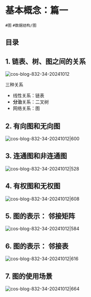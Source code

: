 
# 基本概念：篇一

`#图` `#数据结构/图`  


## 目录
<!-- toc -->
 ## 1. 链表、树、图之间的关系 

![cos-blog-832-34-20241012](https://blog-1310531898.cos.ap-beijing.myqcloud.com/832-34-20241012/Pasted%20image%2020240918222145.png)

三种关系
- 线性关系：链表
- **分治**关系：二叉树
- 网络关系：图

## 2. 有向图和无向图

![cos-blog-832-34-20241012|600](https://blog-1310531898.cos.ap-beijing.myqcloud.com/832-34-20241012/Pasted%20image%2020240918222229.png)

## 3. 连通图和非连通图

![cos-blog-832-34-20241012|528](https://blog-1310531898.cos.ap-beijing.myqcloud.com/832-34-20241012/Pasted%20image%2020240918222332.png)

## 4. 有权图和无权图

![cos-blog-832-34-20241012|608](https://blog-1310531898.cos.ap-beijing.myqcloud.com/832-34-20241012/Pasted%20image%2020240918222352.png)

## 5. 图的表示： 邻接矩阵

![cos-blog-832-34-20241012|584](https://blog-1310531898.cos.ap-beijing.myqcloud.com/832-34-20241012/Pasted%20image%2020240918222447.png)

## 6. 图的表示： 邻接表

![cos-blog-832-34-20241012|616](https://blog-1310531898.cos.ap-beijing.myqcloud.com/832-34-20241012/Pasted%20image%2020240918222518.png)

## 7. 图的使用场景

![cos-blog-832-34-20241012|664](https://blog-1310531898.cos.ap-beijing.myqcloud.com/832-34-20241012/Pasted%20image%2020240923061833.png)
